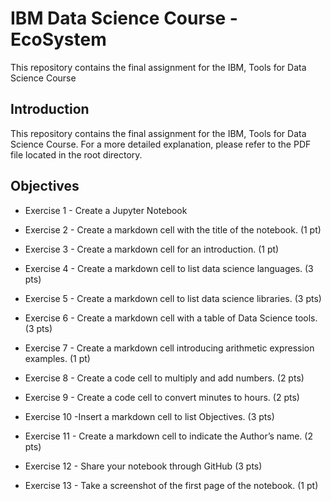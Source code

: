 # IBM Data Science Course - EcoSystem
This repository contains the final assignment for the IBM, Tools for Data Science Course

## Introduction
This repository contains the final assignment for the IBM, Tools for Data Science Course.
For a more detailed explanation, please refer to the PDF file located in the root directory.

## Objectives
* Exercise 1 - Create a Jupyter Notebook

* Exercise 2 - Create a markdown cell with the title of the notebook. (1 pt)

* Exercise 3 - Create a markdown cell for an introduction. (1 pt)

* Exercise 4 - Create a markdown cell to list data science languages. (3 pts)

* Exercise 5 - Create a markdown cell to list data science libraries. (3 pts)

* Exercise 6 - Create a markdown cell with a table of Data Science tools. (3 pts)

* Exercise 7 - Create a markdown cell introducing arithmetic expression examples. (1 pt)

* Exercise 8 - Create a code cell to multiply and add numbers. (2 pts)

* Exercise 9 - Create a code cell to convert minutes to hours. (2 pts)

* Exercise 10 -Insert a markdown cell to list Objectives. (3 pts)

* Exercise 11 - Create a markdown cell to indicate the Author’s name. (2 pts)

* Exercise 12 - Share your notebook through GitHub (3 pts)

* Exercise 13 - Take a screenshot of the first page of the notebook. (1 pt)
